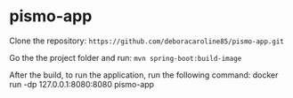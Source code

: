 # pismo-app

Clone the repository: `https://github.com/deboracaroline85/pismo-app.git`

Go the the project folder and run: `mvn spring-boot:build-image`

After the build, to run the application, run the following command: docker run -dp 127.0.0.1:8080:8080 pismo-app
